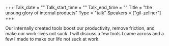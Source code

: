 +++
Talk_date = ""
Talk_start_time = ""
Talk_end_time = ""
Title = "the unsung glory of internal products"
Type = "talk"
Speakers = ["gil-zellner"]
+++

Our internally created tools boost our productivity, remove friction, and make our work-lives not suck. I will discuss a few tools I came across and a few I made to make our life not suck at work.


